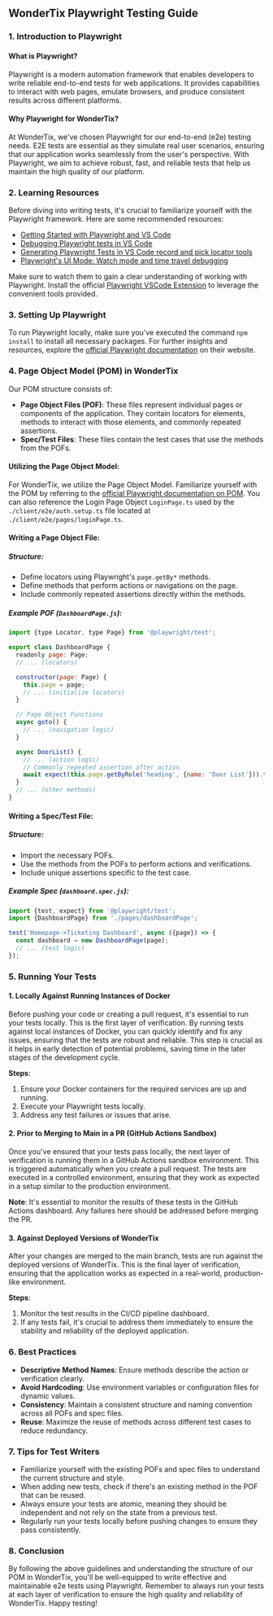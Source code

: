 ## WonderTix Playwright Testing Guide

### 1. Introduction to Playwright

#### What is Playwright?
Playwright is a modern automation framework that enables developers to write reliable end-to-end tests for web applications. It provides capabilities to interact with web pages, emulate browsers, and produce consistent results across different platforms.

#### Why Playwright for WonderTix?
At WonderTix, we've chosen Playwright for our end-to-end (e2e) testing needs. E2E tests are essential as they simulate real user scenarios, ensuring that our application works seamlessly from the user's perspective. With Playwright, we aim to achieve robust, fast, and reliable tests that help us maintain the high quality of our platform.

### 2. Learning Resources

Before diving into writing tests, it's crucial to familiarize yourself with the Playwright framework. Here are some recommended resources:

- [Getting Started with Playwright and VS Code](#)
- [Debugging Playwright tests in VS Code](#)
- [Generating Playwright Tests in VS Code record and pick locator tools](#)
- [Playwright's UI Mode: Watch mode and time travel debugging](#)

Make sure to watch them to gain a clear understanding of working with Playwright. Install the official [Playwright VSCode Extension](#) to leverage the convenient tools provided.

### 3. Setting Up Playwright

To run Playwright locally, make sure you've executed the command `npm install` to install all necessary packages. For further insights and resources, explore the [official Playwright documentation](https://playwright.dev/) on their website.

### 4. Page Object Model (POM) in WonderTix

Our POM structure consists of:
- **Page Object Files (POF)**: These files represent individual pages or components of the application. They contain locators for elements, methods to interact with those elements, and commonly repeated assertions.
- **Spec/Test Files**: These files contain the test cases that use the methods from the POFs.

#### Utilizing the Page Object Model:
For WonderTix, we utilize the Page Object Model. Familiarize yourself with the POM by referring to the [official Playwright documentation on POM](https://playwright.dev/docs/pom). You can also reference the Login Page Object `LoginPage.ts` used by the `./client/e2e/auth.setup.ts` file located at `./client/e2e/pages/loginPage.ts`.

#### Writing a Page Object File:

##### Structure:
- Define locators using Playwright's `page.getBy*` methods.
- Define methods that perform actions or navigations on the page.
- Include commonly repeated assertions directly within the methods.

##### Example POF (`DashboardPage.js`):
```javascript
import {type Locator, type Page} from '@playwright/test';

export class DashboardPage {
  readonly page: Page;
  // ... (locators)

  constructor(page: Page) {
    this.page = page;
    // ... (initialize locators)
  }

  // Page Object Functions
  async goto() {
    // ... (navigation logic)
  }

  async DoorList() {
    // ... (action logic)
    // Commonly repeated assertion after action
    await expect(this.page.getByRole('heading', {name: 'Door List'})).toBeVisible();
  }
  // ... (other methods)
}
```

#### Writing a Spec/Test File:

##### Structure:
- Import the necessary POFs.
- Use the methods from the POFs to perform actions and verifications.
- Include unique assertions specific to the test case.

##### Example Spec (`dashboard.spec.js`):
```javascript
import {test, expect} from '@playwright/test';
import {DashboardPage} from './pages/dashboardPage';

test('Homepage->Ticketing Dashboard', async ({page}) => {
  const dashboard = new DashboardPage(page);
  // ... (test logic)
});
```

### 5. Running Your Tests

#### 1. Locally Against Running Instances of Docker

Before pushing your code or creating a pull request, it's essential to run your tests locally. This is the first layer of verification. By running tests against local instances of Docker, you can quickly identify and fix any issues, ensuring that the tests are robust and reliable. This step is crucial as it helps in early detection of potential problems, saving time in the later stages of the development cycle.

**Steps**:
1. Ensure your Docker containers for the required services are up and running.
2. Execute your Playwright tests locally.
3. Address any test failures or issues that arise.

#### 2. Prior to Merging to Main in a PR (GitHub Actions Sandbox)

Once you've ensured that your tests pass locally, the next layer of verification is running them in a GitHub Actions sandbox environment. This is triggered automatically when you create a pull request. The tests are executed in a controlled environment, ensuring that they work as expected in a setup similar to the production environment.

**Note**: It's essential to monitor the results of these tests in the GitHub Actions dashboard. Any failures here should be addressed before merging the PR.

#### 3. Against Deployed Versions of WonderTix

After your changes are merged to the main branch, tests are run against the deployed versions of WonderTix. This is the final layer of verification, ensuring that the application works as expected in a real-world, production-like environment.

**Steps**:
1. Monitor the test results in the CI/CD pipeline dashboard.
2. If any tests fail, it's crucial to address them immediately to ensure the stability and reliability of the deployed application.

### 6. Best Practices

- **Descriptive Method Names**: Ensure methods describe the action or verification clearly.
- **Avoid Hardcoding**: Use environment variables or configuration files for dynamic values.
- **Consistency**: Maintain a consistent structure and naming convention across all POFs and spec files.
- **Reuse**: Maximize the reuse of methods across different test cases to reduce redundancy.

### 7. Tips for Test Writers

- Familiarize yourself with the existing POFs and spec files to understand the current structure and style.
- When adding new tests, check if there's an existing method in the POF that can be reused.
- Always ensure your tests are atomic, meaning they should be independent and not rely on the state from a previous test.
- Regularly run your tests locally before pushing changes to ensure they pass consistently.

### 8. Conclusion

By following the above guidelines and understanding the structure of our POM in WonderTix, you'll be well-equipped to write effective and maintainable e2e tests using Playwright. Remember to always run your tests at each layer of verification to ensure the high quality and reliability of WonderTix. Happy testing!
